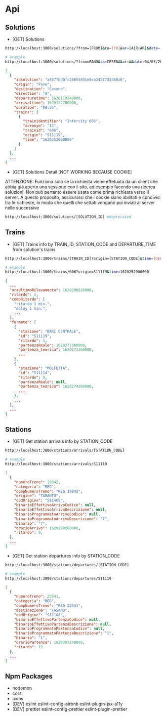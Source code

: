 # Api

## Solutions

- [GET] Solutions

```sh
http://localhost:3000/solutions/?from=[FROM]&to=[TO]&ar=[A|R|AR]&date=[DATE]&time=[TIME]&adults=[ADULTS]&childrens=[CHILDRENS]&direction=[A|R|AR]&frecce=[TRUE|FALSE]&onlyRegional=[TRUE|FALSE]

# example
http://localhost:3000/solutions/?from=FANO&to=CESENA&ar=A&date=04/05/2021&time=10.00&adults=1&childrens=0&direction=A&frecce=false&onlyRegional=false
```

```json
[
  {
    "idsolution": "a567fbd0fc28655891e5ea2427732d80i0",
    "origin": "Fano",
    "destination": "Cesena",
    "direction": "A",
    "departuretime": 1620119340000,
    "arrivaltime": 1620122700000,
    "duration": "00:56",
    "trains": [
      {
        "trainidentifier": "Intercity 606",
        "acronym": "IC",
        "trainid": "606",
        "origin": "S11119",
        "time": "1620252000000"
      }
    ]
  },
  ...
]
```

- [GET] Solutions Detail [NOT WORKING BECAUSE COOKIE]

ATTENZIONE: Funziona solo se la richiesta viene effetuata da un client che abbia già aperto una sessione con il sito,
ad esempio facendo una ricerca soluzioni. Non può pertanto essere usata come prima richiesta verso il server.
A questo proposito, assicurarsi che i cookie siano abilitati e condivisi tra le richieste,
in modo che quelli che settati vengano poi inviati al server nelle successive

```sh
http://localhost:3000/solutions/[SOLUTION_ID] #deprecated
```

## Trains

- [GET] Trains info by TRAIN_ID, STATION_CODE and DEPARTURE_TIME from solution's trains

```sh
http://localhost:3000/trains/[TRAIN_ID]?origin=[STATION_CODE]&time=[DEPARTURE_TIME]

# example
http://localhost:3000/trains/606?origin=S11119&time=1620252000000
```

```json
{
  ...
  "oraUltimoRilevamento": 1620298830000,
  "ritardo": 1,
  "compRitardo": [
    "ritardo 1 min.",
    "delay 1 min.",
    ...
  ],
  "fermate": [
    {
      "stazione": "BARI CENTRALE",
      "id": "S11119",
      "ritardo": 1,
      "partenzaReale": 1620273360000,
      "partenza_teorica": 1620273360000,
      ...
    },
    {
      "stazione": "MOLFETTA",
      "id": "S11114",
      "ritardo": 0,
      "partenzaReale": null,
      "partenza_teorica": 1620274380000,
      ...
    },
    ...
  ],
  ...
}
```

## Stations

- [GET] Get station arrivals info by STATION_CODE

```sh
http://localhost:3000/stations/arrivals/[STATION_CODE]

# example
http://localhost:3000/stations/arrivals/S11119
```

```json
[
  {
    "numeroTreno": 19842,
    "categoria": "REG",
    "compNumeroTreno": "REG 19842",
    "origine": "TARANTO",
    "codOrigine": "S11465",
    "binarioEffettivoArrivoCodice": null,
    "binarioEffettivoArrivoDescrizione": null,
    "binarioProgrammatoArrivoCodice": null,
    "binarioProgrammatoArrivoDescrizione": "7",
    "binario": "7",
    "orarioArrivo": 1620298200000,
    "ritardo": 0,
  },
  ...
]
```

- [GET] Get station departures info by STATION_CODE

```sh
http://localhost:3000/stations/departures/[STATION_CODE]

# example
http://localhost:3000/stations/departures/S11119
```

```json
[
  {
    "numeroTreno": 23541,
    "categoria": "REG",
    "compNumeroTreno": "REG 23541",
    "destinazione": "FASANO",
    "codOrigine": "S11108",
    "binarioEffettivoPartenzaCodice": null,
    "binarioEffettivoPartenzaDescrizione": null,
    "binarioProgrammatoPartenzaCodice": null,
    "binarioProgrammatoPartenzaDescrizione": "1",
    "binario": "1",
    "orarioPartenza": 1620307140000,
    "ritardo": 13
  },
  ...
]
```

## Npm Packages

- nodemon
- cors
- axios
- [DEV] eslint eslint-config-airbnb eslint-plugin-jsx-a11y
- [DEV] prettier eslint-config-prettier eslint-plugin-prettier
